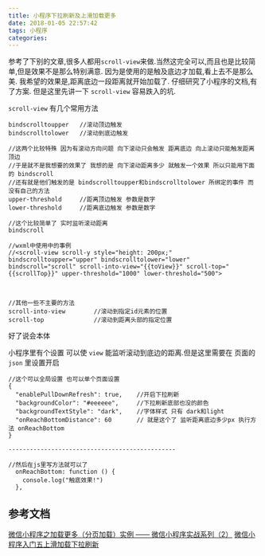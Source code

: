 ```yaml
---
title: 小程序下拉刷新及上滑加载更多
date: 2018-01-05 22:57:42
tags: 小程序
categories:
---
```




参考了下别的文章,很多人都用`scroll-view`来做.当然这完全可以,而且也是比较简单,但是效果不是那么特别满意.
因为是使用的是触及底边才加载,看上去不是那么美.
我希望的效果是,距离底边一段距离就开始加载了.
仔细研究了小程序的文档,有了方案. 但是这里先讲一下 `scroll-view` 容易跌入的坑.

`scroll-view` 有几个常用方法

```
bindscrolltoupper   //滚动顶边触发
bindscrolltolower   //滚动到底边触发

//这两个比较特殊 因为有滚动方向问题 向下滚动只会触发 距离底边 向上滚动只能触发距离顶边
//于是就不是我想要的效果了 我想的是 向下滚动距离多少 就触发一个效果 所以只能用下面的 bindscroll
//还有就是他们触发的是 bindscrolltoupper和bindscrolltolower 所绑定的事件 而没有自己的方法
upper-threshold     //距离顶边触发 参数是数字
lower-threshold     //距离底边触发 参数是数字

//这个比较简单了 实时监听滚动距离
bindscroll

//wxml中使用中的事例
//<scroll-view scroll-y style="height: 200px;" bindscrolltoupper="upper" bindscrolltolower="lower" bindscroll="scroll" scroll-into-view="{{toView}}" scroll-top="{{scrollTop}}" upper-threshold="1000" lower-threshold="500"> 



//其他一些不主要的方法
scroll-into-view        //滚动到指定id元素的位置
scroll-top              //滚动到距离头部的指定位置

```

<!--more-->

好了说会本体

小程序里有个设置 可以使 `view` 能监听滚动到底边的距离.但是这里需要在 页面的 `json` 里设置开启

```
//这个可以全局设置 也可以单个页面设置
{
  "enablePullDownRefresh": true,    //开启下拉刷新
  "backgroundColor": "#eeeeee",     //下拉刷新底部也没的颜色
  "backgroundTextStyle": "dark",    //字体样式 只有 dark和light
  "onReachBottomDistance": 60       // 就是这个了 监听距离底边多少px 执行方法 onReachBottom
}

-----------------------------------------------

//然后在js里写方法就可以了
  onReachBottom: function () {
    console.log("触底效果!")
  },

```


## 参考文档
[ 微信小程序之加载更多（分页加载）实例 —— 微信小程序实战系列（2）](http://blog.csdn.net/michael_ouyang/article/details/56846185)
[ 微信小程序入门五上滑加载下拉刷新](http://blog.csdn.net/qq_19558705/article/details/61414164)
